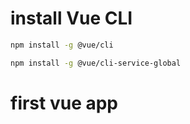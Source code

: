 

# install Vue CLI
```sh
npm install -g @vue/cli

npm install -g @vue/cli-service-global

```


# first vue app
```

```
